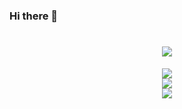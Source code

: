 ### Hi there 👋

<h1 align="center">
	<a href="https://qq.com/">
		<img src="https://readme-typing-svg.herokuapp.com/?lines=console.log(%22Hello%2C%20HappyWorld!%22);小丑祝您今天愉快!&center=true&size=27">
	</a>
</h1>

<div align="center">
	<img  src="https://github-readme-streak-stats.herokuapp.com/?user=sun0225SUN" />
</div>

<div align="center">
	<img  src="https://github-readme-stats.vercel.app/api/top-langs/?username=muxinmufei&hide_title=true&hide_border=true&layout=compact&langs_count=6&text_color=000&icon_color=fff&bg_color=0,52fa5a,4dfcff,c64dff&theme=graywhite" />
</div>

<div align="center">
	<img  src="https://visitor-badge.glitch.me/badge?page_id=muxinmufei" />
</div>


<!--

**muxinmufei/muxinmufei** is a ✨ _special_ ✨ repository because its `README.md` (this file) appears on your GitHub profile.

Here are some ideas to get you started:

- 🔭 I’m currently working on ...
- 🌱 I’m currently learning ...
- 👯 I’m looking to collaborate on ...
- 🤔 I’m looking for help with ...
- 💬 Ask me about ...
- 📫 How to reach me: ...
- 😄 Pronouns: ...
- ⚡ Fun fact: ...
